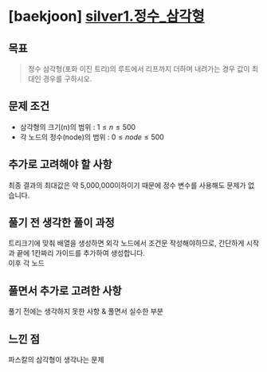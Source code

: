 # [baekjoon] [silver1.정수_삼각형](https://www.acmicpc.net/problem/1932)

## 목표
>  정수 삼각형(포화 이진 트리)의 루트에서 리프까지 더하며 내려가는 경우 값이 최대인 경우를 구하시오.

## 문제 조건
* 삼각형의 크기(n)의 범위 : $1\leq n \leq 500$
* 각 노드의 정수(node)의 범위 : $0 \leq node \leq 500$  

## 추가로 고려해야 할 사항
최종 결과의 최대값은 약 5,000,000이하이기 때문에 정수 변수를 사용해도 문제가 없습니다.

## 풀기 전 생각한 풀이 과정
트리크기에 맞춰 배열을 생성하면 외각 노드에서 조건문 작성해야하므로, 간단하게 시작과 끝에 1칸짜리 가이드를 추가하여 생성합니다.   
이후 각 노드

## 풀면서 추가로 고려한 사항
풀기 전에는 생각하지 못한 사항 & 풀면서 실수한 부분

## 느낀 점
파스칼의 삼각형이 생각나는 문제